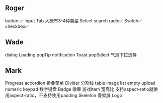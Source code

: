 ## Roger
button ✅
Input
Tab 大概有3-4种类型
Select
search
radio✅
Switch✅
checkbox✅

## Wade
dialog
Loading
popTip
notification
Toast
popSelect 气泡下拉选择

## Mark
Progress
accordion 折叠菜单
Divider 分割线
table
image
list
empty
upload
numeric keypad 数字键盘
Badge 徽章
游戏Item
宽高比 支持aspect-ratio就使用aspect-ratio，不支持使用padding
Skeleton 骨架屏
Logo
